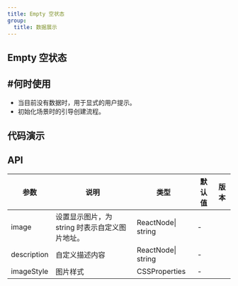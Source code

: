 ```yaml
---
title: Empty 空状态
group: 
  title: 数据展示
---
```

## Empty 空状态

## #何时使用

* 当目前没有数据时，用于显式的用户提示。
* 初始化场景时的引导创建流程。

## 代码演示

<code src="./demo/basic.tsx"></code>
<code src="./demo/custom.tsx"></code>

## API

| 参数        | 说明                                           | 类型               | 默认值 | 版本 |
| ----------- | ---------------------------------------------- | ------------------ | ------ | ---- |
| image       | 设置显示图片，为 string 时表示自定义图片地址。 | ReactNode\| string | -      |      |
| description | 自定义描述内容                                 | ReactNode\| string | -      |      |
| imageStyle  | 图片样式                                       | CSSProperties      | -      |      |
